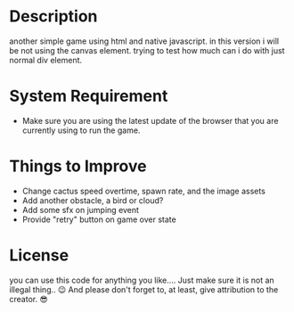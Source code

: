 # Description
another simple game using html and native javascript. in this version i will be not using the canvas element. trying to test how much can i do with just normal div element.
# System Requirement 
- Make sure you are using the latest update of the browser that you are currently using to run the game.
# Things to Improve
- Change cactus speed overtime, spawn rate, and the image assets
- Add another obstacle, a bird or cloud?
- Add some sfx on jumping event
- Provide "retry" button on game over state
# License
you can use this code for anything you like.... Just make sure it is not an illegal thing.. 😉 And please don't forget to, at least, give attribution to the creator. 😎
